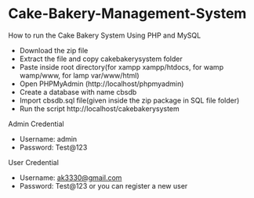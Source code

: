 # Cake-Bakery-Management-System

How to run the Cake Bakery System Using PHP and MySQL

* Download the zip file
* Extract the file and copy cakebakerysystem folder
* Paste inside root directory(for xampp xampp/htdocs, for wamp wamp/www, for lamp var/www/html)
* Open PHPMyAdmin (http://localhost/phpmyadmin)
* Create a database with name cbsdb
* Import cbsdb.sql file(given inside the zip package in SQL file folder)
* Run the script http://localhost/cakebakerysystem

Admin Credential
* Username: admin
* Password: Test@123

User Credential
* Username: ak3330@gmail.com
* Password: Test@123
or you can register a new user
